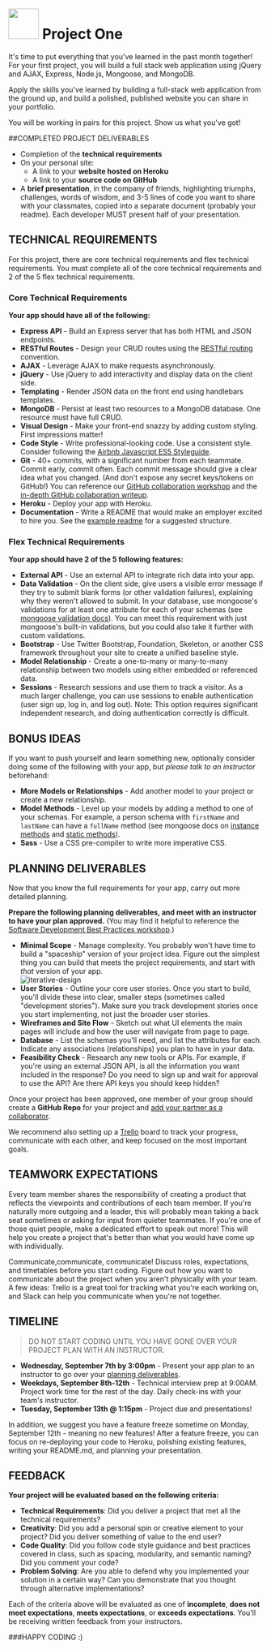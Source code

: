 # <img src="https://cloud.githubusercontent.com/assets/7833470/10423298/ea833a68-7079-11e5-84f8-0a925ab96893.png" width="60"> Project One

It's time to put everything that you've learned in the past month together! For your first project, you will build a full stack web application using jQuery and AJAX, Express, Node.js, Mongoose, and MongoDB.

Apply the skills you've learned by building a full-stack web application from the ground up, and build a polished, published website you can share in your portfolio.

You will be working in pairs for this project.  Show us what you've got!


##COMPLETED PROJECT DELIVERABLES

* Completion of the **technical requirements**
* On your personal site:
   - A link to your **website hosted on Heroku**
   - A link to your **source code on GitHub**
* A **brief presentation**, in the company of friends, highlighting triumphs, challenges, words of wisdom, and 3-5 lines of code you want to share with your classmates, copied into a separate document (probably your readme).  Each developer MUST present half of your presentation.

## TECHNICAL REQUIREMENTS

For this project, there are core technical requirements and flex technical requirements. You must complete all of the core technical requirements and 2 of the 5 flex technical requirements.

### Core Technical Requirements

**Your app should have all of the following:**
* **Express API** - Build an Express server that has both HTML and JSON endpoints.
* **RESTful Routes** - Design your CRUD routes using the [RESTful routing](http://restfulrouting.com/mappings/resources) convention.
* **AJAX** - Leverage AJAX to make requests asynchronously.
* **jQuery** - Use jQuery to add interactivity and display data on the client side.  
* **Templating** - Render JSON data on the front end using handlebars templates.  
* **MongoDB** - Persist at least two resources to a MongoDB database. One resource must have full CRUD.  
* **Visual Design** - Make your front-end snazzy by adding custom styling. First impressions matter!
* **Code Style** - Write professional-looking code. Use a consistent style. Consider following the [Airbnb Javascript ES5 Styleguide](https://github.com/airbnb/javascript/tree/es5-deprecated/es5).
* **Git** - 40+ commits, with a significant number from each teammate. Commit early, commit often. Each commit message should give a clear idea what you changed. (And don't expose any secret keys/tokens on GitHub!) You can reference our [GitHub collaboration workshop](https://github.com/sf-wdi-31/github-collaboration) and the [in-depth GitHub collaboration writeup](https://github.com/SF-WDI-LABS/shared_modules/blob/master/how-to/github-collaboration-workflow.md).
* **Heroku** - Deploy your app with Heroku.
* **Documentation** - Write a README that would make an employer excited to hire you. See the [example readme](https://github.com/sf-wdi-31/readme-example) for a suggested structure.

### Flex Technical Requirements

**Your app should have 2 of the 5 following features:**
* **External API** - Use an external API to integrate rich data into your app.
* **Data Validation** - On the client side, give users a visible error message if they try to submit blank forms (or other validation failures), explaining why they weren't allowed to submit.  In your database, use mongoose's validations for at least one attribute for each of your schemas (see <a href="http://mongoosejs.com/docs/validation.html">mongoose validation docs</a>). You can meet this requirement with just mongoose's built-in validations, but you could also take it further with custom validations.
* **Bootstrap** - Use Twitter Bootstrap, Foundation, Skeleton, or another CSS framework throughout your site to create a unified baseline style.
* **Model Relationship** - Create a one-to-many or many-to-many relationship between two models using either embedded or referenced data.
* **Sessions** - Research sessions and use them to track a visitor.  As a much larger challenge, you can use sessions to enable authentication (user sign up, log in, and log out). Note: This option requires significant independent research, and doing authentication correctly is difficult.

## BONUS IDEAS  
If you want to push yourself and learn something new, optionally consider doing some of the following with your app, but *please talk to an instructor* beforehand:

* **More Models or Relationships** - Add another model to your project or create a new relationship.
* **Model Methods** - Level up your models by adding a method to one of your schemas.  For example, a person schema with `firstName` and `lastName` can have a `fullName` method (see mongoose docs on [instance methods](http://mongoosejs.com/docs/guide.html#methods) and [static methods](http://mongoosejs.com/docs/guide.html#statics)).
* **Sass** - Use a CSS pre-compiler to write more imperative CSS.

## PLANNING DELIVERABLES

Now that you know the full requirements for your app, carry out more detailed planning.

**Prepare the following planning deliverables, and meet with an instructor to have your plan approved.** (You may find it helpful to reference the [Software Development Best Practices workshop](https://github.com/sf-wdi-31/software-development-best-practices).)

*  **Minimal Scope** - Manage complexity. You probably won't have time to build a "spaceship" version of your project idea. Figure out the simplest thing you can build that meets the project requirements, and start with *that* version of your app.  
  ![iterative-design](https://cloud.githubusercontent.com/assets/7833470/11330092/f76e7c50-9159-11e5-875f-748817e41afc.png)
* **User Stories** - Outline your core user stories. Once you start to build, you'll divide these into clear, smaller steps (sometimes called "development stories").  Make sure you track development stories once you start implementing, not just the broader user stories.
* **Wireframes and Site Flow** - Sketch out what UI elements the main pages will include and how the user will navigate from page to page.
* **Database** -  List the schemas you'll need, and list the attributes for each.  Indicate any associations (relationships) you plan to have in your data.
*  **Feasibility Check** - Research any new tools or APIs. For example, if you're using an external JSON API, is all the information you want included in the response? Do you need to sign up and wait for approval to use the API?  Are there API keys you should keep hidden?


Once your project has been approved, one member of your group should create a **GitHub Repo** for your project and [add your partner as a  collaborator](https://help.github.com/articles/adding-collaborators-to-a-personal-repository/).

We recommend also setting up a [Trello](https://trello.com) board to track your progress, communicate with each other, and keep focused on the most important goals.



## TEAMWORK EXPECTATIONS

Every team member shares the responsibility of creating a product that reflects the viewpoints and contributions of each team member. If you're naturally more outgoing and a leader, this will probably mean taking a back seat sometimes or asking for input from quieter teammates. If you're one of those quiet people, make a dedicated effort to speak out more! This will help you create a project that's better than what you would have come up with individually.

Communicate,communicate, communicate! Discuss roles, expectations, and timetables before you start coding. Figure out how you want to communicate about the project when you aren't physically with your team. A few ideas: Trello is a great tool for tracking what you're each working on, and Slack can help you communicate when you're not together.



## TIMELINE

> DO NOT START CODING UNTIL YOU HAVE GONE OVER YOUR PROJECT PLAN WITH AN INSTRUCTOR.

* **Wednesday, September 7th by 3:00pm** - Present your app plan to an instructor to go over your [planning deliverables](#planning-deliverables).
* **Weekdays, September 8th-12th** - Technical interview prep at 9:00AM. Project work time for the rest of the day. Daily check-ins with your team's instructor.
* **Tuesday, September 13th @ 1:15pm** - Project due and presentations!

In addition, we suggest you have a feature freeze sometime on Monday, September 12th - meaning no new features! After a feature freeze, you can focus on re-deploying your code to Heroku, polishing existing features, writing your README.md, and planning your presentation.

## FEEDBACK

**Your project will be evaluated based on the following criteria:**

* **Technical Requirements**: Did you deliver a project that met all the technical requirements?
* **Creativity**: Did you add a personal spin or creative element to your project? Did you deliver something of value to the end user?
* **Code Quality**: Did you follow code style guidance and best practices covered in class, such as spacing, modularity, and semantic naming? Did you comment your code?
* **Problem Solving**: Are you able to defend why you implemented your solution in a certain way? Can you demonstrate that you thought through alternative implementations?

Each of the criteria above will be evaluated as one of **incomplete**, **does not meet expectations**, **meets expectations**, or **exceeds expectations**. You'll be receiving written feedback from your instructors.


###HAPPY CODING :)
